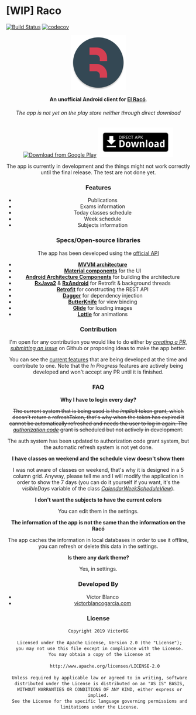 # [WIP] Raco

[![Build Status](https://travis-ci.com/VictorBG/RacoFib.svg?token=xio7T67Yoyke3FpGmCAb&branch=master)](https://travis-ci.com/VictorBG/RacoFib)
[![codecov](https://codecov.io/gh/VictorBG/RacoFib/branch/master/graph/badge.svg?token=n4vV3gqOXM)](https://codecov.io/gh/VictorBG/RacoFib)

<div style="text-align:center; margin-bottom: 16px;"><img src=".github/assets/ic_launcher.png"
            alt="Download from Google Play"
            height="150">

**An unofficial Android client for [El Racó](http://raco.fib.upc.edu)**.

###### The app is not yet on the play store neither through direct download

[<img src="https://play.google.com/intl/en_us/badges/images/generic/en_badge_web_generic.png"
      alt="Download from Google Play"
      height="80">](https://victorblancogarcia.com/)
[<img src=".github/assets/direct-apk-download.png"
      alt="Direct apk download"
      height="80">](https://victorblancogarcia.com/)

The app is currently in development and the things might not work correctly until the final release. The test are not done yet.

### Features

- Publications
- Exams information
- Today classes schedule
- Week schedule
- Subjects information

### Specs/Open-source libraries

The app has been developed using the [official API](https://api.fib.upc.edu/)

- [**MVVM architecture**](https://developer.android.com/jetpack/docs/guide)
- [**Material components**](https://github.com/material-components/material-components-android) for the UI
- [**Android Architecture Components**](https://developer.android.com/topic/libraries/architecture/) for building the architecture
- [**RxJava2**](https://github.com/ReactiveX/RxJava) & [**RxAndroid**](https://github.com/ReactiveX/RxAndroid) for Retrofit & background threads
- [**Retrofit**](https://github.com/square/retrofit) for constructing the REST API
- [**Dagger**](https://github.com/google/dagger) for dependency injection
- [**ButterKnife**](https://github.com/JakeWharton/butterknife) for view binding
- [**Glide**](https://github.com/bumptech/glide) for loading images
- [**Lottie**](https://github.com/airbnb/lottie-android) for animations

### Contribution

I'm open for any contribution you would like to do either by [_creating a PR_](https://github.com/VictorBG/RacoFib/compare), [_submitting an issue_](https://github.com/VictorBG/RacoFib/issues/new) on Github or proposing ideas to make the app better.

You can see the [current features](https://github.com/VictorBG/RacoFib/projects/1) that are being developed at the time and contribute to one. Note that the _In Progress_ features are actively being developed and won't accept any PR until it is finished. 

### FAQ

**Why I have to login every day?**

~~The current system that is being used is the _implicit_ token grant, which doesn't return a refreshToken, that's why when the token has expired it cannot be automatically refreshed and needs the user to log in again. The [_authorization code_](https://github.com/VictorBG/RacoFib/projects/1#card-17730295) grant is scheduled but not actively in development.~~

The auth system has been updated to authorization code grant system, but the automatic refresh system is not yet done.

**I have classes on weekend and the schedule view doesn't show them**

I was not aware of classes on weekend, that's why it is designed in a 5 column grid. Anyway, please tell me and I will modify the application in order to show the 7 days (you can do it yourself if you want, it's the _visibleDays_ variable of the class [_CalendarWeekScheduleView_](https://github.com/VictorBG/RacoFib/blob/01a40a108d8b57f0273cd89d29064438805bcc83/app/src/main/java/com/victorbg/racofib/view/widgets/calendar/CalendarWeekScheduleView.java#L96)).

**I don't want the subjects to have the current colors**

You can edit them in the settings.

**The information of the app is not the same than the information on the Racó**

The app caches the information in local databases in order to use it offline, you can refresh or delete this data in the settings.

**Is there any dark theme?**

Yes, in settings.

### Developed By

- Víctor Blanco
- [victorblancogarcia.com](https://victorblancogarcia.com)


### License
    Copyright 2019 VictorBG

     Licensed under the Apache License, Version 2.0 (the "License");
     you may not use this file except in compliance with the License.
     You may obtain a copy of the License at

         http://www.apache.org/licenses/LICENSE-2.0

     Unless required by applicable law or agreed to in writing, software
     distributed under the License is distributed on an "AS IS" BASIS,
     WITHOUT WARRANTIES OR CONDITIONS OF ANY KIND, either express or implied.
     See the License for the specific language governing permissions and
     limitations under the License.

